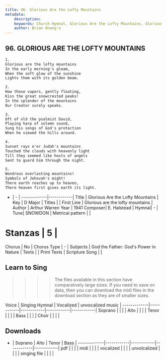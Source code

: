 ```yaml
---
title: 96. Glorious Are the Lofty Mountains
metadata:
    description: 
    keywords: Church Hymnal, Glorious Are the Lofty Mountains, Glorious are the lofty mountains, 
    author: Brian Onang'o
---
```



## 96. GLORIOUS ARE THE LOFTY MOUNTAINS

```txt
1.
Glorious are the lofty mountains 
In the early morning's gleam, 
When the soft glow of the sunshine 
Lights them with its golden beam. 

2.
How those vapors, gently floating, 
Kiss the great snowcrested peaks! 
In the splendor of the mountains 
Our Creator surely speaks. 

3.
Oft of old the psalmist David, 
Playing harp of solemn sound, 
Sung his songs of God's protection 
When he viewed the hills around. 

4.
Sunset rays o'er Judah's mountains 
Touched the clouds with heavenly light 
Till they seemed like hosts of angels 
Sent to guard him through the night. 

5.
Wondrous everlasting mountains! 
Symbols of Jehovah's might! 
There earth reaches up to heaven, 
There heaven first gives earth its light.

```

- |   -  |
-------------|------------|
Title | Glorious Are the Lofty Mountains |
Key | D Major |
Titles |  |
First Line | Glorious are the lofty mountains |
Author | Arthur Warren
Year | 1941
Composer| E. Halstead |
Hymnal|  - |
Tune| SNOWDON |
Metrical pattern | |
# Stanzas | 5 |
Chorus | No |
Chorus Type | - |
Subjects | God the Father: God's Power in Nature |
Texts |  |
Print Texts | 
Scripture Song |  |
  
## Learn to Sing

>>>> The files available in this section have comparatively large sizes. If you need to save on data, then you can download the midi files in the download section as they are of smaller sizes.

Voice |  Singing Hymnal | Vocalized | unvocalized music |
-------------|------------|------------|------------|------------|
Soprano | | | |
Alto | | | |
Tenor | | | |
Bass | | | |
Choir | | | |

## Downloads

- |  Soprano | Alto | Tenor | Bass |
-------------|------------|------------|------------|------------|
pdf | | | |
midi | | | |
vocalized | | | |
unvolcalized | | | |
singing file | | | |
  